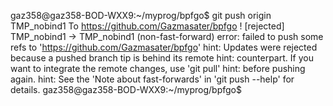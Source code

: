 gaz358@gaz358-BOD-WXX9:~/myprog/bpfgo$ git push  origin TMP_nobind1
To https://github.com/Gazmasater/bpfgo
 ! [rejected]        TMP_nobind1 -> TMP_nobind1 (non-fast-forward)
error: failed to push some refs to 'https://github.com/Gazmasater/bpfgo'
hint: Updates were rejected because a pushed branch tip is behind its remote
hint: counterpart. If you want to integrate the remote changes, use 'git pull'
hint: before pushing again.
hint: See the 'Note about fast-forwards' in 'git push --help' for details.
gaz358@gaz358-BOD-WXX9:~/myprog/bpfgo$ 
